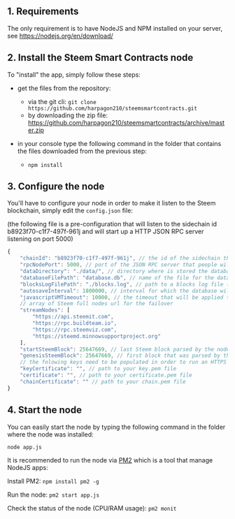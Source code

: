 ## 1. Requirements
The only requirement is to have NodeJS and NPM installed on your server, see https://nodejs.org/en/download/

## 2. Install the Steem Smart Contracts node
To "install" the app, simply follow these steps:
- get the files from the repository: 
	- via the git cli: ```git clone https://github.com/harpagon210/steemsmartcontracts.git```
	- by downloading the zip file: https://github.com/harpagon210/steemsmartcontracts/archive/master.zip

- in your console type the following command in the folder that contains the files downloaded from the previous step:
	- ```npm install```

## 3. Configure the node
You'll have to configure your node in order to make it listen to the Steem blockchain, simply edit the ```config.json``` file: 

(the following file is a pre-configuration that will listen to the sidechain id b8923f70-c1f7-497f-961j and will start up a HTTP JSON RPC server listening on port 5000)

```js
{
    "chainId": "b8923f70-c1f7-497f-961j", // the id of the sidechain that the node will listen to
    "rpcNodePort": 5000, // port of the JSON RPC server that people will use to retrieve data from your node
    "dataDirectory": "./data/", // directory where is stored the database
    "databaseFilePath": "database.db", // name of the file for the database
    "blocksLogFilePath": "./blocks.log", // path to a blocks log file (used with the replay function)
    "autosaveInterval": 1800000, // interval for which the database will be saved, in milliseconds, if 0, the autosave will be deactivated
    "javascriptVMTimeout": 10000, // the timeout that will be applied to the JavaScript virtual machine, needs to be the same on all the nodes of the sidechain
    // array of Steem full nodes url for the failover
    "streamNodes": [
        "https://api.steemit.com",
        "https://rpc.buildteam.io",
        "https://rpc.steemviz.com",
        "https://steemd.minnowsupportproject.org"
    ],
    "startSteemBlock": 25647669, // last Steem block parsed by the node
    "genesisSteemBlock": 25647669, // first block that was parsed by the sidechain, needs to be the same on all nodes listening to the sidechain id previously defined
    // the folowing keys need to be populated in order to run an HTTPS node
    "keyCertificate": "", // path to your key.pem file
    "certificate": "", // path to your certificate.pem file
    "chainCertificate": "" // path to your chain.pem file
}
```

## 4. Start the node
You can easily start the node by typing the following command in the folder where the node was installed:

```node app.js```

It is recommended to run the node via [PM2](http://pm2.keymetrics.io/) which is a tool that manage NodeJS apps:

Install PM2: ```npm install pm2 -g```

Run the node: ```pm2 start app.js```

Check the status of the node (CPU/RAM usage): ```pm2 monit```